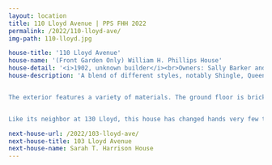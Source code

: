 ```yaml
---
layout: location
title: 110 Lloyd Avenue | PPS FHH 2022
permalink: /2022/110-lloyd-ave/
img-path: 110-lloyd.jpg

house-title: '110 Lloyd Avenue'
house-name: '(Front Garden Only) William H. Phillips House'
house-detail: '<i>1902, unknown builder</i><br>Owners: Sally Barker and Steven Hamburg'
house-description: 'A blend of different styles, notably Shingle, Queen Anne, and Prairie, defines the William Phillips House. Built in 1902, the house was occupied by the Phillips family until 1942. William was the secretary and treasurer of the Providence Washington Insurance Company, with an office at 20 Market Square. The Phillips family included two children, Warren and Annie, and a servant, Sarah Johnson of Virginia.  


The exterior features a variety of materials. The ground floor is brick, with an elaborate porch featuring rounded Doric posts. An unusual triangular-shaped bay window sits adjacent to the entrance. The upper floor is sheathed in painted wood shingles and set within very deep-bracketed eaves. It is a pleasant fusion of materials and styles.  


Like its neighbor at 130 Lloyd, this house has changed hands very few times  – just three since leaving ownership of the Phillips family in 1942. The current owners have lovingly maintained the property and added a welcoming oasis in their front yard. The numerous perennials, including hostas, hydrangeas, and various ornamental grasses, offer a burst of color throughout the seasons. '

next-house-url: /2022/103-lloyd-ave/
next-house-title: 103 Lloyd Avenue
next-house-name: Sarah T. Harrison House
---
```

